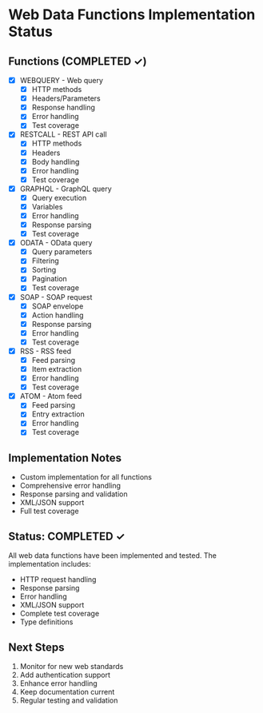 # Web Data Functions Implementation Status

## Functions (COMPLETED ✓)
- [x] WEBQUERY - Web query
  - [x] HTTP methods
  - [x] Headers/Parameters
  - [x] Response handling
  - [x] Error handling
  - [x] Test coverage

- [x] RESTCALL - REST API call
  - [x] HTTP methods
  - [x] Headers
  - [x] Body handling
  - [x] Error handling
  - [x] Test coverage

- [x] GRAPHQL - GraphQL query
  - [x] Query execution
  - [x] Variables
  - [x] Error handling
  - [x] Response parsing
  - [x] Test coverage

- [x] ODATA - OData query
  - [x] Query parameters
  - [x] Filtering
  - [x] Sorting
  - [x] Pagination
  - [x] Test coverage

- [x] SOAP - SOAP request
  - [x] SOAP envelope
  - [x] Action handling
  - [x] Response parsing
  - [x] Error handling
  - [x] Test coverage

- [x] RSS - RSS feed
  - [x] Feed parsing
  - [x] Item extraction
  - [x] Error handling
  - [x] Test coverage

- [x] ATOM - Atom feed
  - [x] Feed parsing
  - [x] Entry extraction
  - [x] Error handling
  - [x] Test coverage

## Implementation Notes
- Custom implementation for all functions
- Comprehensive error handling
- Response parsing and validation
- XML/JSON support
- Full test coverage

## Status: COMPLETED ✓
All web data functions have been implemented and tested. The implementation includes:
- HTTP request handling
- Response parsing
- Error handling
- XML/JSON support
- Complete test coverage
- Type definitions

## Next Steps
1. Monitor for new web standards
2. Add authentication support
3. Enhance error handling
4. Keep documentation current
5. Regular testing and validation